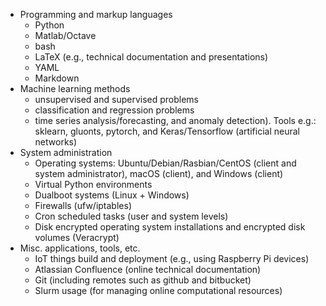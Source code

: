- Programming and markup languages
    - Python
    - Matlab/Octave
    - bash
    - LaTeX (e.g., technical documentation and presentations) 
    - YAML
    - Markdown
- Machine learning methods
    - unsupervised and supervised problems
    - classification and regression problems
    - time series analysis/forecasting, and anomaly detection). Tools e.g.: sklearn, gluonts, pytorch, and Keras/Tensorflow (artificial neural networks)
- System administration
    - Operating systems: Ubuntu/Debian/Rasbian/CentOS (client and system administrator), macOS (client), and Windows (client)
    - Virtual Python environments
    - Dualboot systems (Linux + Windows)
    - Firewalls (ufw/iptables)
    - Cron scheduled tasks (user and system levels)
    - Disk encrypted operating system installations and encrypted disk volumes (Veracrypt)
- Misc. applications, tools, etc.
     - IoT things build and deployment (e.g., using Raspberry Pi devices)
     - Atlassian Confluence (online technical documentation)
     - Git (including remotes such as github and bitbucket)
     - Slurm usage (for managing online computational resources)
     
